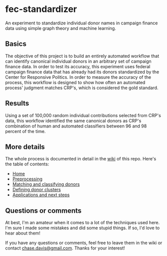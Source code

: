 fec-standardizer
================

An experiment to standardize individual donor names in campaign finance data using simple graph theory and machine learning.

## Basics

The objective of this project is to build an entirely automated workflow that can identify canonical individual donors in an arbitrary set
of campaign finance data. In order to test its accuracy, this experiment uses federal campaign finance data that has already had its donors
standardized by the Center for Responsive Politics. In order to measure the accuracy of the process, this workflow is designed to show how
often an automated process' judgment matches CRP's, which is considered the gold standard.

## Results

Using a set of 100,000 random individual contributions selected from CRP's data, this workflow identified the same canonical donors as CRP's
combination of human and automated classifiers between 96 and 98 percent of the time.

## More details

The whole process is documented in detail in the [wiki](https://github.com/cjdd3b/fec-standardizer/wiki) of this repo. Here's the table of contents:

- [Home](https://github.com/cjdd3b/fec-standardizer/wiki/)
- [Preprocessing](https://github.com/cjdd3b/fec-standardizer/wiki/Preprocessing)
- [Matching and classifying donors](https://github.com/cjdd3b/fec-standardizer/wiki/Matching-donors)
- [Defining donor clusters](https://github.com/cjdd3b/fec-standardizer/wiki/Defining-donor-clusters)
- [Applications and next steps](https://github.com/cjdd3b/fec-standardizer/wiki/Applications-and-next-steps)

## Questions or comments

At best, I'm an amateur when it comes to a lot of the techniques used here. I'm sure I made some mistakes and did some stupid things. If so, I'd love to hear about them!

If you have any questions or comments, feel free to leave them in the wiki or contact chase.davis@gmail.com. Thanks for your interest!
